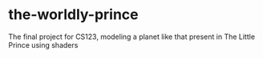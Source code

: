 the-worldly-prince
==================

The final project for CS123, modeling a planet like that present in The Little Prince using shaders
